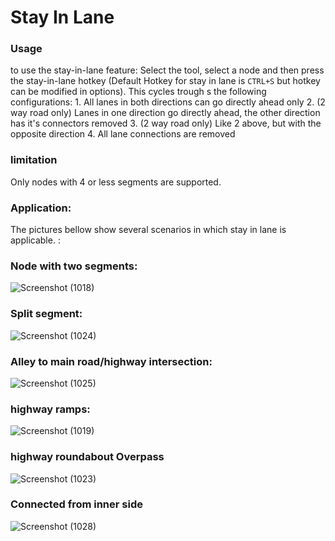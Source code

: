 # Stay In Lane

### Usage
to use the stay-in-lane feature: Select the [](Lane-Connectors.md) tool, select a node and then press the stay-in-lane hotkey (Default Hotkey for stay in lane is `CTRL+S` but hotkey can be modified in options). This cycles trough s the following configurations:
    1. All lanes in both directions can go directly ahead only
    2. (2 way road only) Lanes in one direction go directly ahead, the other direction has it's connectors removed
    3. (2 way road only) Like 2 above, but with the opposite direction
    4. All lane connections are removed

### limitation
Only nodes with 4 or less segments are supported. 

### Application:

The pictures bellow show several scenarios in which stay in lane is applicable. :

### Node with two segments:
![Screenshot (1018)](https://user-images.githubusercontent.com/26344691/81157548-c10a6280-8f8f-11ea-9cc3-c1d1888ee741.png)

### Split segment:
![Screenshot (1024)](https://user-images.githubusercontent.com/26344691/81157746-f6af4b80-8f8f-11ea-8044-66c190df60eb.png)

### Alley to main road/highway intersection:
![Screenshot (1025)](https://user-images.githubusercontent.com/26344691/81158612-d2a03a00-8f90-11ea-9405-10afd8e7ee07.png)

### highway ramps:
![Screenshot (1019)](https://user-images.githubusercontent.com/26344691/81158989-2f9bf000-8f91-11ea-9104-7830723b0628.png)

### highway roundabout Overpass
![Screenshot (1023)](https://user-images.githubusercontent.com/26344691/81160116-60c8f000-8f92-11ea-9c8b-f4675e6395bc.png)

### Connected from inner side 
![Screenshot (1028)](https://user-images.githubusercontent.com/26344691/81159446-a33dfd00-8f91-11ea-9dd0-e405d5c9e893.png)




